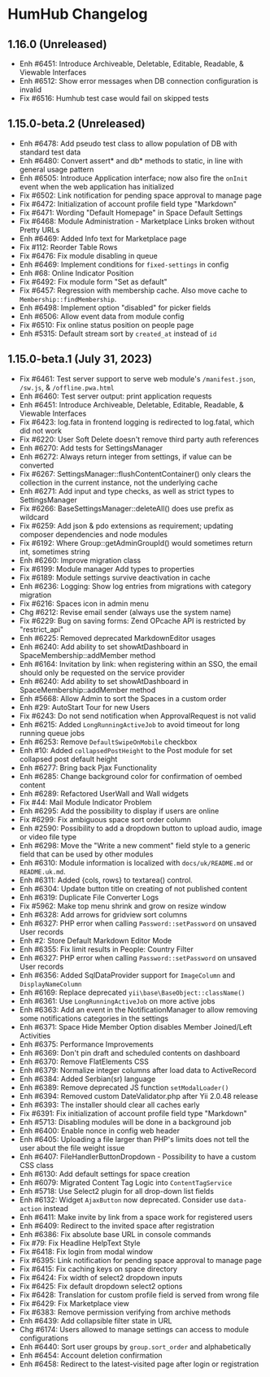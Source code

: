 HumHub Changelog
================

1.16.0 (Unreleased)
-------------------
- Enh #6451: Introduce Archiveable, Deletable, Editable, Readable, & Viewable Interfaces
- Enh #6512: Show error messages when DB connection configuration is invalid
- Fix #6516: Humhub test case would fail on skipped tests

1.15.0-beta.2 (Unreleased)
--------------------------
- Enh #6478: Add pseudo test class to allow population of DB with standard test data
- Enh #6480: Convert assert* and db* methods to static, in line with general usage pattern
- Enh #6505: Introduce Application interface; now also fire the `onInit` event when the web application has initialized
- Fix #6502: Link notification for pending space approval to manage page
- Fix #6472: Initialization of account profile field type "Markdown"
- Fix #6471: Wording "Default Homepage" in Space Default Settings
- Fix #6468: Module Administration - Marketplace Links broken without Pretty URLs
- Enh #6469: Added Info text for Marketplace page
- Fix #112: Reorder Table Rows
- Fix #6476: Fix module disabling in queue
- Enh #6469: Implement conditions for `fixed-settings` in config
- Enh #68: Online Indicator Position
- Fix #6492: Fix module form "Set as default"
- Fix #6457: Regression with membership cache. Also move cache to `Membership::findMembership`.
- Enh #6498: Implement option "disabled" for picker fields
- Enh #6506: Allow event data from module config
- Fix #6510: Fix online status position on people page
- Enh #5315: Default stream sort by `created_at` instead of `id`

1.15.0-beta.1 (July 31, 2023)
-----------------------------
- Fix #6461: Test server support to serve web module's `/manifest.json`, `/sw.js`, & `/offline.pwa.html`
- Enh #6460: Test server output: print application requests
- Enh #6451: Introduce Archiveable, Deletable, Editable, Readable, & Viewable Interfaces
- Fix #6423: log.fata in frontend logging is redirected to log.fatal, which did not work
- Fix #6220: User Soft Delete doesn't remove third party auth references
- Enh #6270: Add tests for SettingsManager
- Enh #6272: Always return integer from settings, if value can be converted
- Fix #6267: SettingsManager::flushContentContainer() only clears the collection in the current instance, not the underlying cache
- Enh #6271: Add input and type checks, as well as strict types to SettingsManager
- Fix #6266: BaseSettingsManager::deleteAll() does use prefix as wildcard
- Fix #6259: Add json & pdo extensions as requirement; updating composer dependencies and node modules
- Fix #6192: Where Group::getAdminGroupId() would sometimes return int, sometimes string
- Enh #6260: Improve migration class
- Fix #6199: Module manager Add types to properties
- Fix #6189: Module settings survive deactivation in cache
- Enh #6236: Logging: Show log entries from migrations with category migration
- Fix #6216: Spaces icon in admin menu
- Chg #6212: Revise email sender (always use the system name)
- Fix #6229: Bug on saving forms: Zend OPcache API is restricted by "restrict_api"
- Enh #6225: Removed deprecated MarkdownEditor usages
- Enh #6240: Add ability to set showAtDashboard in SpaceMembership::addMember method
- Enh #6164: Invitation by link: when registering within an SSO, the email should only be requested on the service provider
- Enh #6240: Add ability to set showAtDashboard in SpaceMembership::addMember method
- Enh #5668: Allow Admin to sort the Spaces in a custom order
- Enh #29: AutoStart Tour for new Users
- Fix #6243: Do not send notification when ApprovalRequest is not valid
- Enh #6215: Added `LongRunningActiveJob` to avoid timeout for long running queue jobs
- Enh #6253: Remove `DefaultSwipeOnMobile` checkbox
- Enh #10: Added `collapsedPostHeight` to the Post module for set collapsed post default height
- Enh #6277: Bring back Pjax Functionality
- Enh #6285: Change background color for confirmation of oembed content
- Enh #6289: Refactored UserWall and Wall widgets
- Fix #44: Mail Module Indicator Problem
- Enh #6295: Add the possibility to display if users are online
- Fix #6299: Fix ambiguous space sort order column
- Enh #2590: Possibility to add a dropdown button to upload audio, image or video file type
- Enh #6298: Move the "Write a new comment" field style to a generic field that can be used by other modules
- Enh #6310: Module information is localized with `docs/uk/README.md` or `README.uk.md`.
- Enh #6311: Added {cols, rows} to textarea() control.
- Enh #6304: Update button title on creating of not published content
- Enh #6319: Duplicate File Converter Logs
- Fix #5962: Make top menu shrink and grow on resize window
- Enh #6328: Add arrows for gridview sort columns
- Enh #6327: PHP error when calling `Password::setPassword` on unsaved User records
- Enh #2: Store Default Markdown Editor Mode
- Enh #6355: Fix limit results in People: Country Filter
- Enh #6327: PHP error when calling `Password::setPassword` on unsaved User records
- Enh #6356: Added SqlDataProvider support for `ImageColumn` and `DisplayNameColumn`
- Enh #6169: Replace deprecated `yii\base\BaseObject::className()`
- Enh #6361: Use `LongRunningActiveJob` on more active jobs
- Enh #6363: Add an event in the NotificationManager to allow removing some notifications categories in the settings
- Enh #6371: Space Hide Member Option disables Member Joined/Left Activities
- Enh #6375: Performance Improvements
- Enh #6369: Don't pin draft and scheduled contents on dashboard
- Enh #6370: Remove FlatElements CSS
- Enh #6379: Normalize integer columns after load data to ActiveRecord
- Enh #6384: Added Serbian(sr) language
- Enh #6389: Remove deprecated JS function `setModalLoader()`
- Enh #6394: Removed custom DateValidator.php after Yii 2.0.48 release
- Enh #6393: The installer should clear all caches early
- Fix #6391: Fix initialization of account profile field type "Markdown"
- Enh #5713: Disabling modules will be done in a background job
- Enh #6400: Enable nonce in config web header
- Enh #6405: Uploading a file larger than PHP's limits does not tell the user about the file weight issue
- Enh #6407: FileHandlerButtonDropdown - Possibility to have a custom CSS class
- Enh #6130: Add default settings for space creation
- Enh #6079: Migrated Content Tag Logic into `ContentTagService`
- Enh #5718: Use Select2 plugin for all drop-down list fields
- Enh #6132: Widget `AjaxButton` now deprecated. Consider use `data-action` instead
- Enh #6411: Make invite by link from a space work for registered users
- Enh #6409: Redirect to the invited space after registration
- Enh #6386: Fix absolute base URL in console commands
- Fix #79: Fix Headline HelpText Style
- Fix #6418: Fix login from modal window
- Fix #6395: Link notification for pending space approval to manage page
- Fix #6415: Fix caching keys on space directory
- Fix #6424: Fix width of select2 dropdown inputs
- Fix #6425: Fix default dropdown select2 options
- Fix #6428: Translation for custom profile field is served from wrong file
- Fix #6429: Fix Marketplace view
- Fix #6383: Remove permission verifying from archive methods
- Enh #6439: Add collapsible filter state in URL
- Chg #6174: Users allowed to manage settings can access to module configurations
- Enh #6440: Sort user groups by `group.sort_order` and alphabetically
- Enh #6454: Account deletion confirmation
- Enh #6458: Redirect to the latest-visited page after login or registration
